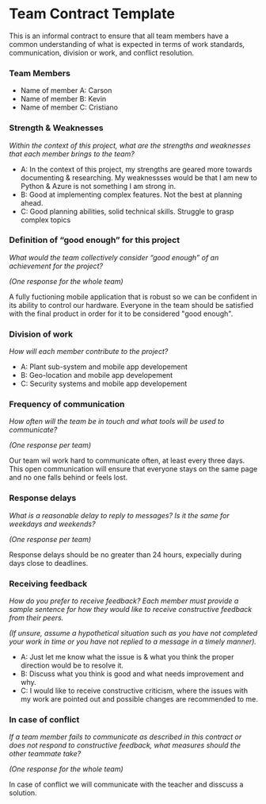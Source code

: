 # Team Contract Template

This is an informal contract to ensure that all team members have a common understanding of what is expected in terms of work standards, communication, division or work, and conflict resolution.

### Team Members

- Name of member A: Carson 
- Name of member B: Kevin
- Name of member C: Cristiano

### Strength & Weaknesses

*Within the context of this project, what are the strengths and weaknesses that each member brings to the team?*

- A: In the context of this project, my strengths are geared more towards documenting & researching. My weaknessses would be that I am new to Python & Azure is not something I am strong in. 
- B: Good at implementing complex features. Not the best at planning ahead.
- C: Good planning abilities, solid technical skills. Struggle to grasp complex topics

### Definition of “good enough” for this project

*What would the team collectively consider “good enough” of an achievement for the project?*

*(One response for the whole team)*

A fully fuctioning mobile application that is robust so we can be confident in its ability to control our hardware. Everyone in the team should be satisfied with the final product in order for it to be considered "good enough".


### Division of work

*How will each member contribute to the project?*

- A: Plant sub-system and mobile app developement
- B: Geo-location and mobile app developement
- C: Security systems and mobile app developement

### Frequency of communication

*How often will the team be in touch and what tools will be used to communicate?*

*(One response per team)*

Our team wil work hard to communicate often, at least every three days. This open communication will ensure that everyone stays on the same page and no one falls behind or feels lost.

### Response delays

*What is a reasonable delay to reply to messages? Is it the same for weekdays and weekends?*

*(One response per team)*

Response delays should be no greater than 24 hours, expecially during days close to deadlines.

### Receiving feedback

*How do you prefer to receive feedback? Each member must provide a sample sentence for how they would like to receive constructive feedback from their peers.*

*(If unsure, assume a hypothetical situation such as you have not completed your work in time or you have not replied to a message in a timely manner).*

- A: Just let me know what the issue is & what you think the proper direction would be to resolve it.
- B: Discuss what you think is good and what needs improvement and why.
- C: I would like to receive constructive criticism, where the issues with my work are pointed out and possible changes are recommended to me.
### In case of conflict

*If a team member fails to communicate as described in this contract or does not respond to constructive feedback, what measures should the other teammate take?*

*(One response for the whole team)*

In case of conflict we will communicate with the teacher and disscuss a solution.
